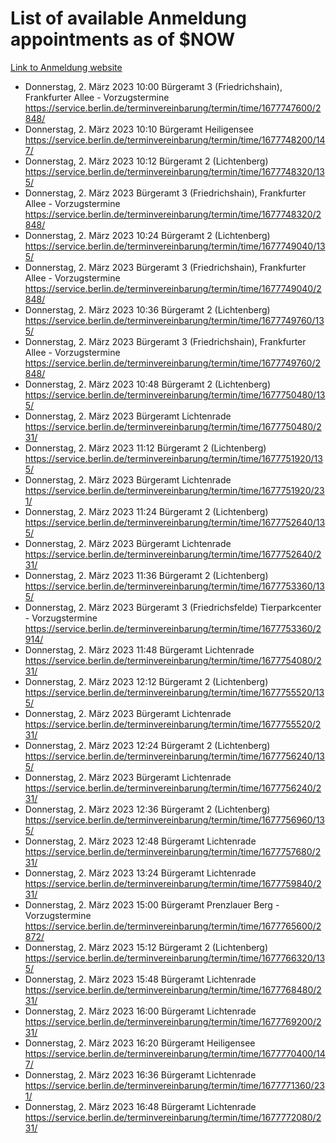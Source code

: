 # List of available Anmeldung appointments as of $NOW
[Link to Anmeldung website](https://service.berlin.de/terminvereinbarung/termin/tag.php?termin=1&anliegen[]=120686&dienstleisterlist=122210,122217,327316,122219,327312,122227,327314,122231,327346,122243,327348,122254,122252,329742,122260,329745,122262,329748,122271,327278,122273,327274,122277,327276,330436,122280,327294,122282,327290,122284,327292,122291,327270,122285,327266,122286,327264,122296,327268,150230,329760,122297,327286,122294,327284,122312,329763,122314,329775,122304,327330,122311,327334,122309,327332,317869,122281,327352,122279,329772,122283,122276,327324,122274,327326,122267,329766,122246,327318,122251,327320,122257,327322,122208,327298,122226,327300&herkunft=http%3A%2F%2Fservice.berlin.de%2Fdienstleistung%2F120686%2F)
- Donnerstag, 2. März 2023 10:00 Bürgeramt 3 (Friedrichshain), Frankfurter Allee - Vorzugstermine https://service.berlin.de/terminvereinbarung/termin/time/1677747600/2848/
- Donnerstag, 2. März 2023 10:10 Bürgeramt Heiligensee https://service.berlin.de/terminvereinbarung/termin/time/1677748200/147/
- Donnerstag, 2. März 2023 10:12 Bürgeramt 2 (Lichtenberg) https://service.berlin.de/terminvereinbarung/termin/time/1677748320/135/
- Donnerstag, 2. März 2023  Bürgeramt 3 (Friedrichshain), Frankfurter Allee - Vorzugstermine https://service.berlin.de/terminvereinbarung/termin/time/1677748320/2848/
- Donnerstag, 2. März 2023 10:24 Bürgeramt 2 (Lichtenberg) https://service.berlin.de/terminvereinbarung/termin/time/1677749040/135/
- Donnerstag, 2. März 2023  Bürgeramt 3 (Friedrichshain), Frankfurter Allee - Vorzugstermine https://service.berlin.de/terminvereinbarung/termin/time/1677749040/2848/
- Donnerstag, 2. März 2023 10:36 Bürgeramt 2 (Lichtenberg) https://service.berlin.de/terminvereinbarung/termin/time/1677749760/135/
- Donnerstag, 2. März 2023  Bürgeramt 3 (Friedrichshain), Frankfurter Allee - Vorzugstermine https://service.berlin.de/terminvereinbarung/termin/time/1677749760/2848/
- Donnerstag, 2. März 2023 10:48 Bürgeramt 2 (Lichtenberg) https://service.berlin.de/terminvereinbarung/termin/time/1677750480/135/
- Donnerstag, 2. März 2023  Bürgeramt Lichtenrade https://service.berlin.de/terminvereinbarung/termin/time/1677750480/231/
- Donnerstag, 2. März 2023 11:12 Bürgeramt 2 (Lichtenberg) https://service.berlin.de/terminvereinbarung/termin/time/1677751920/135/
- Donnerstag, 2. März 2023  Bürgeramt Lichtenrade https://service.berlin.de/terminvereinbarung/termin/time/1677751920/231/
- Donnerstag, 2. März 2023 11:24 Bürgeramt 2 (Lichtenberg) https://service.berlin.de/terminvereinbarung/termin/time/1677752640/135/
- Donnerstag, 2. März 2023  Bürgeramt Lichtenrade https://service.berlin.de/terminvereinbarung/termin/time/1677752640/231/
- Donnerstag, 2. März 2023 11:36 Bürgeramt 2 (Lichtenberg) https://service.berlin.de/terminvereinbarung/termin/time/1677753360/135/
- Donnerstag, 2. März 2023  Bürgeramt 3 (Friedrichsfelde) Tierparkcenter - Vorzugstermine https://service.berlin.de/terminvereinbarung/termin/time/1677753360/2914/
- Donnerstag, 2. März 2023 11:48 Bürgeramt Lichtenrade https://service.berlin.de/terminvereinbarung/termin/time/1677754080/231/
- Donnerstag, 2. März 2023 12:12 Bürgeramt 2 (Lichtenberg) https://service.berlin.de/terminvereinbarung/termin/time/1677755520/135/
- Donnerstag, 2. März 2023  Bürgeramt Lichtenrade https://service.berlin.de/terminvereinbarung/termin/time/1677755520/231/
- Donnerstag, 2. März 2023 12:24 Bürgeramt 2 (Lichtenberg) https://service.berlin.de/terminvereinbarung/termin/time/1677756240/135/
- Donnerstag, 2. März 2023  Bürgeramt Lichtenrade https://service.berlin.de/terminvereinbarung/termin/time/1677756240/231/
- Donnerstag, 2. März 2023 12:36 Bürgeramt 2 (Lichtenberg) https://service.berlin.de/terminvereinbarung/termin/time/1677756960/135/
- Donnerstag, 2. März 2023 12:48 Bürgeramt Lichtenrade https://service.berlin.de/terminvereinbarung/termin/time/1677757680/231/
- Donnerstag, 2. März 2023 13:24 Bürgeramt Lichtenrade https://service.berlin.de/terminvereinbarung/termin/time/1677759840/231/
- Donnerstag, 2. März 2023 15:00 Bürgeramt Prenzlauer Berg - Vorzugstermine https://service.berlin.de/terminvereinbarung/termin/time/1677765600/2872/
- Donnerstag, 2. März 2023 15:12 Bürgeramt 2 (Lichtenberg) https://service.berlin.de/terminvereinbarung/termin/time/1677766320/135/
- Donnerstag, 2. März 2023 15:48 Bürgeramt Lichtenrade https://service.berlin.de/terminvereinbarung/termin/time/1677768480/231/
- Donnerstag, 2. März 2023 16:00 Bürgeramt Lichtenrade https://service.berlin.de/terminvereinbarung/termin/time/1677769200/231/
- Donnerstag, 2. März 2023 16:20 Bürgeramt Heiligensee https://service.berlin.de/terminvereinbarung/termin/time/1677770400/147/
- Donnerstag, 2. März 2023 16:36 Bürgeramt Lichtenrade https://service.berlin.de/terminvereinbarung/termin/time/1677771360/231/
- Donnerstag, 2. März 2023 16:48 Bürgeramt Lichtenrade https://service.berlin.de/terminvereinbarung/termin/time/1677772080/231/
